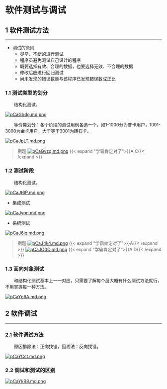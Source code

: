 # 软件测试与调试

## 1 软件测试方法

---

- 测试的原则
  - 尽早、不断的进行测试
  - 程序员避免测试自己设计的程序
  - 既要选择有效、合理的数据，也要选择无效、不合理的数据
  - 修改后应进行回归测试
  - 尚未发现的错误数量与该程序已发现错误数成正比

### 1.1 测试类型的划分

&emsp;&emsp;结构化测试。

[![pCaGbdg.md.png](https://s1.ax1x.com/2023/06/27/pCaGbdg.md.png)](https://imgse.com/i/pCaGbdg)

&emsp;&emsp;等价类划分：各个阶段的测试用例各选一个，如1-1000分为普卡用户，1001-3000为金卡用户，大于等于3001为砖石卡。

[![pCaJpLT.md.png](https://s1.ax1x.com/2023/06/27/pCaJpLT.md.png)](https://imgse.com/i/pCaJpLT)

>例题
[![pCaGvzq.md.png](https://s1.ax1x.com/2023/06/27/pCaGvzq.md.png)](https://imgse.com/i/pCaGvzq)
{{< expand "学霸肯定对了">}}A C{{< /expand >}}

### 1.2 测试阶段

&emsp;&emsp;结构化测试。

[![pCaJt6P.md.png](https://s1.ax1x.com/2023/06/27/pCaJt6P.md.png)](https://imgse.com/i/pCaJt6P)

- 集成测试

[![pCaJypn.md.png](https://s1.ax1x.com/2023/06/27/pCaJypn.md.png)](https://imgse.com/i/pCaJypn)

- 系统测试

[![pCaJ6lq.md.png](https://s1.ax1x.com/2023/06/27/pCaJ6lq.md.png)](https://imgse.com/i/pCaJ6lq)

>例题
[![pCaJ4k4.md.png](https://s1.ax1x.com/2023/06/27/pCaJ4k4.md.png)](https://imgse.com/i/pCaJ4k4)
{{< expand "学霸肯定对了">}}A{{< /expand >}}
[![pCaJO0O.md.png](https://s1.ax1x.com/2023/06/27/pCaJO0O.md.png)](https://imgse.com/i/pCaJO0O)
{{< expand "学霸肯定对了">}}A D{{< /expand >}}

### 1.3 面向对象测试

&emsp;&emsp;和结构化测试基本上一一对应，只需要了解每个层大概有什么测试方法就行，不用掌握每一种方法。

[![pCaYp9A.md.png](https://s1.ax1x.com/2023/06/27/pCaYp9A.md.png)](https://imgse.com/i/pCaYp9A)

## 2 软件调试

---

### 2.1 软件调试方法

&emsp;&emsp;原因排除法：正向找错，回溯法：反向找错。

[![pCaYCct.md.png](https://s1.ax1x.com/2023/06/27/pCaYCct.md.png)](https://imgse.com/i/pCaYCct)

### 2.2 调试和测试的区别

[![pCaYkB8.md.png](https://s1.ax1x.com/2023/06/27/pCaYkB8.md.png)](https://imgse.com/i/pCaYkB8)


